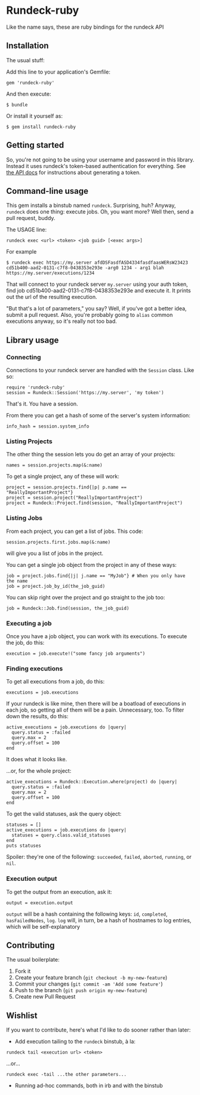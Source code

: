 # Rundeck-ruby

Like the name says, these are ruby bindings for the rundeck API

## Installation

The usual stuff: 

Add this line to your application's Gemfile:

    gem 'rundeck-ruby'

And then execute:

    $ bundle

Or install it yourself as:

    $ gem install rundeck-ruby

## Getting started

So, you're not going to be using your username and password in this
library. Instead it uses rundeck's token-based authentication for
everything. See [the API docs](http://rundeck.org/docs/api/#token-authentication) for
instructions about generating a token.

## Command-line usage

This gem installs a binstub named `rundeck`.
Surprising, huh? Anyway, `rundeck` does one thing: execute jobs. Oh, you
want more? Well then, send a pull request, buddy.

The USAGE line:
```
rundeck exec <url> <token> <job guid> [<exec args>]
```

For example
```
$ rundeck exec https://my.server afdDSFasdfASD4334fasdfaasWERsW23423
cd51b400-aad2-0131-c7f8-0438353e293e -arg0 1234 - arg1 blah
https://my.server/executions/1234
```

That will connect to your rundeck server `my.server` using your auth
token, find job cd51b400-aad2-0131-c7f8-0438353e293e and execute it. It
prints out the url of the resulting execution.

"But that's a lot of parameters," you say? Well, if you've got a better idea, submit a pull request. Also, you're probably going to `alias` common executions anyway, so it's really not too bad.

## Library usage

### Connecting

Connections to your rundeck server are handled with the `Session` class.
Like so:
```
require 'rundeck-ruby'
session = Rundeck::Session('https://my.server', 'my token')
```
That's it. You have a session.

From there you can get a hash of some of the server's system information:
```
info_hash = session.system_info
```

### Listing Projects
The other thing the session lets you do get an array of your projects:
```
names = session.projects.map(&:name)
```

To get a single project, any of these will work:
```
project = session.projects.find{|p| p.name == "ReallyImportantProject"}
project = session.project("ReallyImportantProject")
project = Rundeck::Project.find(session, "ReallyImportantProject")
```

### Listing Jobs
From each project, you can get a list of jobs. This code:
```
session.projects.first.jobs.map(&:name)
```
will give you a list of jobs in the project.

You can get a single job object from the project in any of these ways:
```
job = project.jobs.find{|j| j.name == "MyJob"} # When you only have the name
job = project.job_by_id(the_job_guid)
```

You can skip right over the project and go straight to the job too:
```
job = Rundeck::Job.find(session, the_job_guid)
```

### Executing a job
Once you have a job object, you can work with its executions. To execute
the job, do this:
```
execution = job.execute!("some fancy job arguments")
```

### Finding executions

To get all executions from a job, do this:
```
executions = job.executions
```

If your rundeck is like mine, then there will be a boatload of executions in
each job, so getting all of them will be a pain. Unnecessary, too. To
filter down the results, do this:
```
active_executions = job.executions do |query|
  query.status = :failed
  query.max = 2
  query.offset = 100
end
```
It does what it looks like.

...or, for the whole project:
```
active_executions = Rundeck::Execution.where(project) do |query|
  query.status = :failed
  query.max = 2
  query.offset = 100
end
```

To get the valid statuses, ask the query object:
```
statuses = []
active_executions = job.executions do |query|
  statuses = query.class.valid_statuses
end
puts statuses
```
Spoiler: they're one of the following: `succeeded`, `failed`, `aborted`, `running`, or `nil`.

### Execution output
To get the output from an execution, ask it:
```
output = execution.output
```

`output` will be a hash containing the following keys: `id`,
`completed`, `hasFailedNodes`, `log`. `log` will, in turn, be a hash of
hostnames to log entries, which will be self-explanatory

## Contributing

The usual boilerplate:

1. Fork it
2. Create your feature branch (`git checkout -b my-new-feature`)
3. Commit your changes (`git commit -am 'Add some feature'`)
4. Push to the branch (`git push origin my-new-feature`)
5. Create new Pull Request

## Wishlist

If you want to contribute, here's what I'd like to do sooner rather than
later:

* Add execution tailing to the `rundeck` binstub, à la:

```
rundeck tail <execution url> <token>
```

...or...

```
rundeck exec -tail ...the other parameters...
```

* Running ad-hoc commands, both in irb and with the binstub

